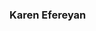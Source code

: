 ### Karen Efereyan

<!---
karenefereyan/karenefereyan is a ✨ special ✨ repository because its `README.md` (this file) appears on your GitHub profile.
You can click the Preview link to take a look at your changes.
--->
